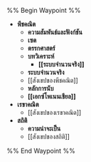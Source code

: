 %% Begin Waypoint %%
- **พีชคณิต**
	- **ความสัมพันธ์และฟังก์ชัน**
	- **เซต**
	- **ตรรกศาสตร์**
	- **บทวิเคราะห์**
		- **[[ระบบจำนวนจริง]]**
	- **ระบบจำนวนจริง**
	- [[สังเขปของพีชคณิต]]
	- **หลักการนับ**
	- **[[เอกซ์โพเนนเชียล]]**
- **เรขาคณิต**
	- [[สังเขปของเรขาคณิต]]
- **สถิติ**
	- **ความน่าจะเป็น**
	- [[สังเขปของสถิติ]]

%% End Waypoint %%
